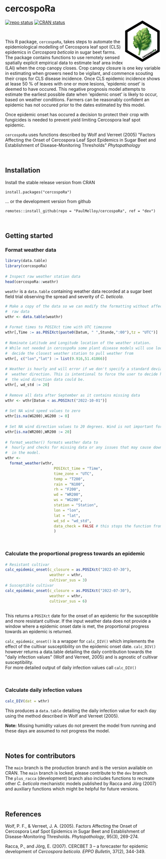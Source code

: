 # cercospoRa  
<!-- badges: start -->
<a href="https://paul.melloy.com.au/cercospoRa/"><img src="man/figures/logo.png" align="right" height="138" alt="cercospoRa website" /></a>
[![repo status](https://www.repostatus.org/badges/latest/active.svg)](https://www.repostatus.org/#active)
[![CRAN status](https://www.r-pkg.org/badges/version/cercospoRa)](https://CRAN.R-project.org/package=cercospoRa)
<!-- badges: end -->
<br>

This R package, `cercospoRa`, takes steps to automate the epidemiological 
modelling of Cercospora leaf spot (CLS) epidemics in _Cercospora beticola_ in 
sugar beet farms.
The package contains functions to use remotely sensed spatially explicit empirical
data to estimate leaf area index (LAI) when the crop canopy closes. 
Crop canopy closure is one key variable in estimating when growers need to be 
vigilant, and commence scouting their crops for CLS disease incidence. 
Once CLS epidemic incidence shows at lease 50 % of leaves with one or more 
lesions, 'epidemic onset' is deemed to have occured.
This negative prognosis model attempts to estimate the earliest possible date 
when 'epidemic onset' is likely to occur, based on weather conditions.
Farmers can be reasonably confident an epidemic has not occured prior to the 
dates estimated by this model.  

Once epidemic onset has occured a decision to protect their crop with fungicides 
is needed to prevent yield limiting Cercospora leaf spot epidemic.  

`cercospoRa` uses functions described by Wolf and Verreet (2005) "Factors 
Affecting the Onset of Cercospora Leaf Spot Epidemics in Sugar Beet and 
Establishment of Disease-Monitoring Thresholds" _Phytopathology_  

<br>  

## Installation  

Install the stable release version from CRAN  

```
install.packages("cercospoRa")
```

... or the development version from github  

```
remotes::install_github(repo = "PaulMelloy/cercospoRa", ref = "dev")
```

<br>  

## Getting started  
### Format weather data  
```r
library(data.table)
library(cercospoRa)

# Inspect raw weather station data
head(cercospoRa::weathr)
```

`weathr` is a `data.table` containing weather data recorded at a sugar beet field 
trial observing the spread and severity of *C. beticola*.

```r
# Make a copy of the data so we can modify the formatting without affecting the 
#  raw data
wthr <- data.table(weathr)

# Format times to POSIXct time with UTC timezone
wthr[,Time := as.POSIXct(paste0(Datum, " ",Stunde,":00"),tz = "UTC")]

# Nominate Latitude and Longitude location of the weather station. 
# While not needed in cercospoRa some plant disease models will use location to 
#  decide the closest weather station to pull weather from
wthr[, c("lon","lat") := list(9.916,51.41866)]

# Weather is hourly and will error if we don't specify a standard deviation of 
#  weather direction. This is intentional to force the user to decide how variable
#  the wind direction data could be.
wthr[, wd_std := 20]

# Remove all data after September as it contains missing data
wthr <- wthr[Datum < as.POSIXct("2022-10-01")]

# Set NA wind speed values to zero
wthr[is.na(WG200),WG200 := 0]

# Set NA wind direction values to 20 degrees. Wind is not important for this model
wthr[is.na(WR200),WR200 := 20]

# format_weather() formats weather data to 
#  hourly and checks for missing data or any issues that may cause downstream faults
#  in the model.
wthr <- 
  format_weather(wthr,
                      POSIXct_time = "Time",
                      time_zone = "UTC",
                      temp = "T200",
                      rain = "N100",
                      rh = "F200",
                      wd = "WR200",
                      ws = "WG200",
                      station = "Station",
                      lon = "lon",
                      lat = "lat",
                      wd_sd = "wd_std",
                      data_check = FALSE # this stops the function from checking for faults
                      )
```
<br>  

### Calculate the proportional progress towards an epidemic  
```r
# Resistant cultivar
calc_epidemic_onset(c_closure = as.POSIXct("2022-07-30"),
                    weather = wthr,
                    cultivar_sus = 3)
# Susceptible cultivar                    
calc_epidemic_onset(c_closure = as.POSIXct("2022-07-30"),
                    weather = wthr,
                    cultivar_sus = 6)                    
                    
```
This returns a `POSIXct` date for the onset of an epidemic for the susceptible 
and more resistant cultivar.
If the input weather data does not provide a window where a epidemic onset date 
is met, the proportional progress towards an epidemic is returned.

`calc_epidemic_onset()` is a wrapper for `calc_DIV()` which implements the effect
of the cultivar susceptibility on the epidemic onset date. 
`calc_DIV()` however returns a data.table detailing the daily contribution 
towards the "daily infection values" (Wolf and Verreet, 2005) and is agnostic of
cultivar susceptibility.  
For more detailed output of daily infection values call `calc_DIV()`

<br>  

### Calculate daily infection values  
```r
calc_DIV(dat = wthr)
```
This produces a `data.table` detailing the daily infection value for each day using
the method described in Wolf and Verreet (2005). 

**Note:** Missing humidity values do not prevent the model from running and these
days are assumed to not progress the model.  

<br>  

## Notes for contributors  
The `main` branch is the production branch and is the version available on CRAN.
The `main` branch is locked, please contribute to the `dev` branch.  
The `plus_racca` (development) branch also includes functions to recreate other 
*C. beticola* mechanistic models published by Racca and Jörg (2007) and auxiliary 
functions which might be helpful for future versions.  

<br>  

## References  
Wolf, P. F., & Verreet, J. A. (2005). Factors Affecting the Onset of Cercospora 
Leaf Spot Epidemics in Sugar Beet and Establishment of Disease-Monitoring 
Thresholds. *Phytopathology*, 95(3), 269-274.  

Racca, P., and Jörg, E. (2007). CERCBET 3 – a forecaster for epidemic development 
of *Cercospora beticola*. *EPPO Bulletin*, 37(2), 344-349.  

